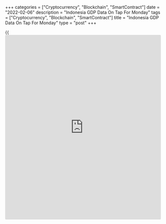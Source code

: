+++
categories = ["Cryptocurrency", "Blockchain", "SmartContract"]
date = "2022-02-06"
description = "Indonesia GDP Data On Tap For Monday"
tags = ["Cryptocurrency", "Blockchain", "SmartContract"]
title = "Indonesia GDP Data On Tap For Monday"
type = "post"
+++

{{<iframe id="large-banner" src="https://www.bounty.group/#slide=4.0" width="100%" height="600" scrolling="no" style="border: 0px solid rgb(216, 221, 230); border-radius: 3px;">}}

Indonesia will on Monday release Q4 numbers for gross domestic product,
highlighting a busy day in Asia-Pacific economic activity. GDP is
expected to rise 0.99 percent on quarter and 4.9 percent on year after
gaining 1.55 percent on quarter and 3.51 percent on year in the three
months prior.

Japan will see preliminary December data for its leading and coincident
indexes; in November, their scores were 103.2 and 92.8, respectively.

China will provide January results for its services and composite
indexes from Caixin; in December, their scores were 53.1 and 53.0,
respectively.

Singapore will see January results for its private sector PMI from
Markit Economics; in December, the score was 55.1.

Australia will release December numbers for retail sales and see January
results for jobs from ANZ and the inflation forecast TD Securities. In
November, retail sales jumped 7.3 percent on month, while jobs ads sank
5.5 percent on month in December and inflation was seen higher by 0.2
percent.

Finally, the [markets][1] in New Zealand are closed in observance of
Waitangi Day and will re-open on Tuesday.

For comments and feedback [contact](https://www.playgroundfx.com/contact/): editorial@rtt[news](https://www.letsplayfx.com/blog/forex-news-website/).com

[Economic News][2]

 **What parts of the world are seeing the best (and worst) economic
performances lately? Click[here][3] to check out our [Econ Scorecard][3]
and find out! See up-to-the-moment [ranking](https://www.playgroundfx.com/blog/crypto-exchange-ranking/)s for the best and worst
performers in [GDP][4], [unemployment rate][5], [inflation][3] and much
more.**

   1. www.rtt[news](https://www.letsplayfx.com/blog/forex-news-website/).com/Content/Markets.aspx
   2. www.rtt[news](https://www.letsplayfx.com/blog/forex-news-website/).com/Content/EconomicNews.aspx
   3. www.rtt[news](https://www.letsplayfx.com/blog/forex-news-website/).com/economic-scorecard/world-rank/CPI/highest-performance.aspx
   4. www.rtt[news](https://www.letsplayfx.com/blog/forex-news-website/).com/economic-scorecard/world-rank/GDP/highest-performance.aspx
   5. www.rtt[news](https://www.letsplayfx.com/blog/forex-news-website/).com/economic-scorecard/world-rank/unemployment-rate/lowest-performance.aspx